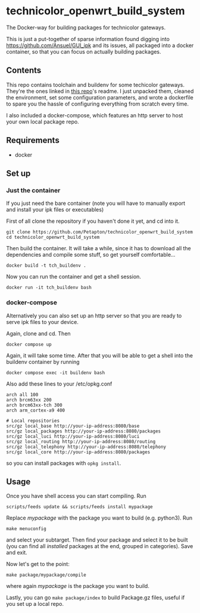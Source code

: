 # technicolor_openwrt_build_system
The Docker-way for building packages for technicolor gateways.

This is just a put-together of sparse information found digging into https://github.com/Ansuel/GUI_ipk and its issues, all packaged into a docker container, so that you can focus on actually building packages.

## Contents
This repo contains toolchain and buildenv for some techicolor gateways. They're the ones linked in [this repo](https://github.com/Ansuel/GUI_ipk)'s readme. I just unpacked them, cleaned the environment, set some configuration parameters, and wrote a dockerfile to spare you the hassle of configuring everything from scratch every time.

I also included a docker-compose, which features an http server to host your own local package repo.

## Requirements
- docker

## Set up
### Just the container
If you just need the bare container (note you will have to manually export and install your ipk files or executables)

First of all clone the repository if you haven't done it yet, and cd into it.

    git clone https://github.com/Petapton/technicolor_openwrt_build_system
    cd technicolor_openwrt_build_system
Then build the container. It will take a while, since it has to download all the dependencies and compile some stuff, so get yourself comfortable...

    docker build -t tch_buildenv .
Now you can run the container and get a shell session.

    docker run -it tch_buildenv bash

### docker-compose
Alternatively you can also set up an http server so that you are ready to serve ipk files to your device.

Again, clone and cd. Then 

    docker compose up

Again, it will take some time. After that you will be able to get a shell into the buildenv container by running

    docker compose exec -it buildenv bash

Also add these lines to your /etc/opkg.conf

    arch all 100
    arch brcm63xx 200
    arch brcm63xx-tch 300
    arch arm_cortex-a9 400

    # Local repositories
    src/gz local_base http://your-ip-address:8080/base
    src/gz local_packages http://your-ip-address:8080/packages
    src/gz local_luci http://your-ip-address:8080/luci
    src/gz local_routing http://your-ip-address:8080/routing
    src/gz local_telephony http://your-ip-address:8080/telephony
    src/gz local_core http://your-ip-address:8080/packages

so you can install packages with `opkg install`.

## Usage
Once you have shell access you can start compiling.
Run

    scripts/feeds update && scripts/feeds install mypackage

Replace _mypackage_ with the package you want to build (e.g. python3).
Run

    make menuconfig
and select your subtarget. Then find your package and select it to be built (you can find all _installed_ packages at the end, grouped in categories). Save and exit.

Now let's get to the point:

    make package/mypackage/compile
where again *mypackage* is the package you want to build.

Lastly, you can go `make package/index` to build Package.gz files, useful if you set up a local repo.
